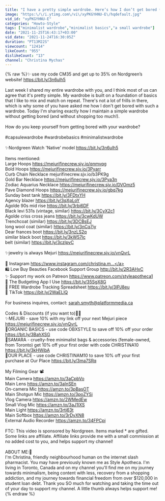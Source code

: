 ```yaml
---
title: "I have a pretty simple wardrobe. Here’s how I don’t get bored ✨"
image: "https:\/\/i.ytimg.com\/vi\/xyPKGYHNU-E\/hqdefault.jpg"
vid_id: "xyPKGYHNU-E"
categories: "Howto-Style"
tags: ["minimalist wardrobe","minimalist basics","a small wardrobe"]
date: "2021-11-25T16:43:17+03:00"
vid_date: "2021-11-24T16:30:05Z"
duration: "PT13M22S"
viewcount: "12414"
likeCount: "955"
dislikeCount: "13"
channel: "Christina Mychas"
---
```

{% raw %}✨ use my code CM35 and get up to 35% on Nordgreen’s website! <a rel="nofollow" target="blank" href="https://bit.ly/3n6ulh5">https://bit.ly/3n6ulh5</a> <br /><br />Last week I shared my entire wardrobe with you, and I think most of us can agree that it's pretty simple. My wardrobe is built on a foundation of basics that I like to mix and match on repeat. There's not a lot of frills in there, which is why some of you have asked me how I don't get bored with such a wardrobe. Today I'm sharing exactly how I maintain a simple wardrobe without getting bored (and without shopping too much!). <br /><br />How do you keep yourself from getting bored with your wardrobe? <br /><br />#capsulewardrobe #wardrobebasics #minimalistwardrobe<br /><br />✨Nordgreen Watch 'Native' model <a rel="nofollow" target="blank" href="https://bit.ly/3n6ulh5">https://bit.ly/3n6ulh5</a><br /><br />Items mentioned:<br />Large Hoops <a rel="nofollow" target="blank" href="https://mejurifinecrew.sjv.io/qnmvqg">https://mejurifinecrew.sjv.io/qnmvqg</a> <br />Bold Hoops <a rel="nofollow" target="blank" href="https://mejurifinecrew.sjv.io/3Pyarr">https://mejurifinecrew.sjv.io/3Pyarr</a><br />Curb Chain Necklace mejurifinecrew.sjv.io/b3PK9g<br />Gold Bar Necklace <a rel="nofollow" target="blank" href="https://mejurifinecrew.sjv.io/3Pya3n">https://mejurifinecrew.sjv.io/3Pya3n</a> <br />Zodiac Aquarius Necklace <a rel="nofollow" target="blank" href="https://mejurifinecrew.sjv.io/DVOmz5">https://mejurifinecrew.sjv.io/DVOmz5</a> <br />Pave Diamond Hoops <a rel="nofollow" target="blank" href="https://mejurifinecrew.sjv.io/gbq7kg">https://mejurifinecrew.sjv.io/gbq7kg</a><br />Sunday best tank <a rel="nofollow" target="blank" href="https://bit.ly/3FDtxYH">https://bit.ly/3FDtxYH</a><br />Agency blazer <a rel="nofollow" target="blank" href="https://bit.ly/3qXpLoY">https://bit.ly/3qXpLoY</a><br />Agolde 90s mid rise <a rel="nofollow" target="blank" href="https://bit.ly/3rbi6DF">https://bit.ly/3rbi6DF</a><br />Black levi 531s (vintage, similar) <a rel="nofollow" target="blank" href="https://bit.ly/3CyX2c1">https://bit.ly/3CyX2c1</a><br />Agolde criss cross jeans <a rel="nofollow" target="blank" href="https://bit.ly/3cwKdUW">https://bit.ly/3cwKdUW</a><br />Trenchcoat (similar) <a rel="nofollow" target="blank" href="https://bit.ly/3DCBsEJ">https://bit.ly/3DCBsEJ</a><br />long wool coat (similar) <a rel="nofollow" target="blank" href="https://bit.ly/3nCq7iy">https://bit.ly/3nCq7iy</a><br />Dear frances boot <a rel="nofollow" target="blank" href="https://bit.ly/3nzLS2q">https://bit.ly/3nzLS2q</a> <br />similar black boot <a rel="nofollow" target="blank" href="https://bit.ly/3kW57lc">https://bit.ly/3kW57lc</a> <br />belt (similar) <a rel="nofollow" target="blank" href="https://bit.ly/3czlpvC">https://bit.ly/3czlpvC</a> <br /><br />✨jewelry is always Mejuri <a rel="nofollow" target="blank" href="https://mejurifinecrew.sjv.io/vnQvrL">https://mejurifinecrew.sjv.io/vnQvrL</a><br /><br />📸 Instagram <a rel="nofollow" target="blank" href="https://www.instagram.com/christina.m...">https://www.instagram.com/christina.m...</a><br />🛍 Low Buy Beauties Facebook Support Group <a rel="nofollow" target="blank" href="http://bit.ly/2R3AHxC">http://bit.ly/2R3AHxC</a> <br />✨ Support my work on Patreon <a rel="nofollow" target="blank" href="https://www.patreon.com/styleapotheca1">https://www.patreon.com/styleapotheca1</a><br />💸 The Budgeting App I Use <a rel="nofollow" target="blank" href="https://bit.ly/35SgX8G">https://bit.ly/35SgX8G</a><br />👗 FREE Wardrobe Tracking Spreadsheet <a rel="nofollow" target="blank" href="https://bit.ly/3lPJ8eu">https://bit.ly/3lPJ8eu</a><br />📱 TikTok <a rel="nofollow" target="blank" href="https://bit.ly/2WaELlQ">https://bit.ly/2WaELlQ</a><br /><br />For business inquires, contact: sarah.smyth@platformmedia.ca<br /><br />Codes &amp; Discounts (if you want to)🤘🏻<br />✨MEJURI - save 10% with my link off your next Mejuri piece <a rel="nofollow" target="blank" href="https://mejurifinecrew.sjv.io/vnQvrL">https://mejurifinecrew.sjv.io/vnQvrL</a><br />🍃ORGANIC BASICS - use code OBXSTYLE to save off 10% off your order<br /><a rel="nofollow" target="blank" href="https://bit.ly/3BahXSG">https://bit.ly/3BahXSG</a><br />👜SAMARA - cruelty-free minimalist bags &amp; accessories (female-owned, from Toronto)  get 10% off your first order with code CHRISTINA10 <a rel="nofollow" target="blank" href="https://bit.ly/3kHWibA">https://bit.ly/3kHWibA</a> <br />🍳OUR PLACE - use code CHRISTINAM10 to save 10% off your first purchase at Our Place <a rel="nofollow" target="blank" href="https://bit.ly/3ma7SRq">https://bit.ly/3ma7SRq</a><br /><br />My Filming Gear 📽<br />Main Camera <a rel="nofollow" target="blank" href="https://amzn.to/3aCpbVo">https://amzn.to/3aCpbVo</a><br />Main Lens <a rel="nofollow" target="blank" href="https://amzn.to/3aInSEn">https://amzn.to/3aInSEn</a><br />On-camera Mic <a rel="nofollow" target="blank" href="https://amzn.to/3pBasOT">https://amzn.to/3pBasOT</a><br />Main Shotgun Mic <a rel="nofollow" target="blank" href="https://amzn.to/3poZYSi">https://amzn.to/3poZYSi</a><br />Vlog Camera <a rel="nofollow" target="blank" href="https://amzn.to/2WMedEw">https://amzn.to/2WMedEw</a><br />Small Vlog Mic <a rel="nofollow" target="blank" href="https://amzn.to/3aJ1lXS">https://amzn.to/3aJ1lXS</a><br />Main Light <a rel="nofollow" target="blank" href="https://amzn.to/3rtj63t">https://amzn.to/3rtj63t</a><br />Main Softbox <a rel="nofollow" target="blank" href="https://amzn.to/3rDyXN8">https://amzn.to/3rDyXN8</a><br />External Audio Recorder <a rel="nofollow" target="blank" href="https://amzn.to/34FPCpi">https://amzn.to/34FPCpi</a><br /><br />FTC: This video is sponsored by Nordgreen. Items marked * are gifted. Some links are affiliate. Affiliate links provide me with a small commission at no added cost to you, and helps support my channel! <br /><br />ABOUT ME:🌿<br />I'm Christina, friendly neighbourhood human on the internet slash pharmacist. You may have previously known me as Style Apotheca.  I'm living in Toronto, Canada and on my channel you'll find me on my journey towards minimalism, being content with less, recovery from a shopping addiction, and my journey towards financial freedom from over $120,000 in student loan debt. Thank you SO much for watching and taking the time out of your day to support my channel. A little thumb always helps support me!{% endraw %}

